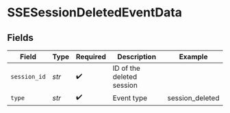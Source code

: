 # SSESessionDeletedEventData


## Fields

| Field                     | Type                      | Required                  | Description               | Example                   |
| ------------------------- | ------------------------- | ------------------------- | ------------------------- | ------------------------- |
| `session_id`              | *str*                     | :heavy_check_mark:        | ID of the deleted session |                           |
| `type`                    | *str*                     | :heavy_check_mark:        | Event type                | session_deleted           |